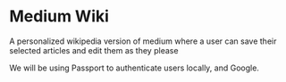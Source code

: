 # Medium Wiki

A personalized wikipedia version of medium where a user can save their selected
articles and edit them as they please

We will be using Passport to authenticate users locally, and Google.


